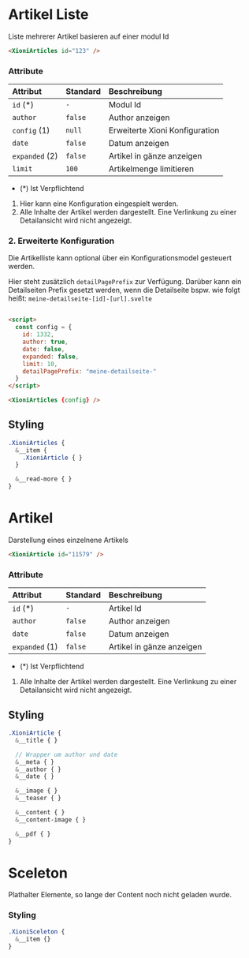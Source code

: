 # Artikel Liste

Liste mehrerer Artikel basieren auf einer modul Id

```HTML
<XioniArticles id="123" />
```

### Attribute

| Attribut       | Standard | Beschreibung                   |
| :------------- | :------- | :----------------------------- |
| `id` (\*)      | `-`      | Modul Id                       |
| `author`       | `false`  | Author anzeigen                |
| `config` (1)   | `null`   | Erweiterte Xioni Konfiguration |
| `date`         | `false`  | Datum anzeigen                 |
| `expanded` (2) | `false`  | Artikel in gänze anzeigen      |
| `limit`        | `100`    | Artikelmenge limitieren        |

- (\*) Ist Verpflichtend

1. Hier kann eine Konfiguration eingespielt werden.
2. Alle Inhalte der Artikel werden dargestellt. Eine Verlinkung zu einer Detailansicht wird nicht angezeigt.

### 2. Erweiterte Konfiguration

Die Artikelliste kann optional über ein Konfigurationsmodel gesteuert werden.

Hier steht zusätzlich `detailPagePrefix` zur Verfügung. Darüber kann ein Detailseiten Prefix gesetzt werden, wenn die Detailseite bspw. wie folgt heißt: `meine-detailseite-[id]-[url].svelte`

```HTML

<script>
  const config = {
    id: 1332,
    author: true,
    date: false,
    expanded: false,
    limit: 10,
    detailPagePrefix: "meine-detailseite-"
  }
</script>

<XioniArticles {config} />
```

## Styling

```SCSS
.XioniArticles {
  &__item {
    .XioniArticle { }
  }

  &__read-more { }
}
```

# Artikel

Darstellung eines einzelnene Artikels

```HTML
<XioniArticle id="11579" />
```

### Attribute

| Attribut       | Standard | Beschreibung              |
| :------------- | :------- | :------------------------ |
| `id` (\*)      | `-`      | Artikel Id                |
| `author`       | `false`  | Author anzeigen           |
| `date`         | `false`  | Datum anzeigen            |
| `expanded` (1) | `false`  | Artikel in gänze anzeigen |

- (\*) Ist Verpflichtend

1. Alle Inhalte der Artikel werden dargestellt. Eine Verlinkung zu einer Detailansicht wird nicht angezeigt.

## Styling

```SCSS
.XioniArticle {
  &__title { }

  // Wrapper um author und date
  &__meta { }
  &__author { }
  &__date { }

  &__image { }
  &__teaser { }

  &__content { }
  &__content-image { }

  &__pdf { }
}
```

# Sceleton

Plathalter Elemente, so lange der Content noch nicht geladen wurde.

### Styling

```SCSS
.XioniSceleton {
  &__item {}
}
```
